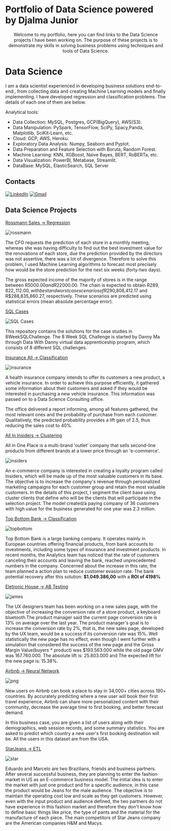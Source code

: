 # Portfolio of Data Science powered by Djalma Junior

<p align=center>
Welcome to my portfolio, here you can find links to the Data Science projects I have been working on. The purpose of these projects is to demonstrate my skills in solving business problems using techniques and tools of Data Science.
</p>


# Data Science

I am a data scientist experienced in developing business solutions end-to-end , from collecting data and creating Machine Learning models and finally implementing.
I have developed regression and classification problems. The details of each one of them are below.

Analytical tools:
- Data Collection: MySQL, Postgres, GCP(BigQuery), AWS(S3).
- Data Manipulation: PySpark, TensorFlow, SciPy, Spacy,Panda, Matplotlib, SciKit-Learn, etc.
- Cloud: GCP, AWS, Heroku.
- Exploratory Data Analysis: Numpy, Seaborn and Pyplot.
- Data Preparation and Feature Selection with Boruta, Random Forest.
- Machine Learning: KNN, XGBoost, Naive Bayes, BERT, RoBERTa, etc.
- Data Visualization: PowerBI, Metabase, Streamlit.
- DataBase: MySQL, ElasticSearch, SQL Server 

## Contacts



[<img alt="LinkedIn" src="https://img.shields.io/badge/LinkedIn-0077B5?style=for-the-badge&logo=linkedin&logoColor=white"/>](https://www.linkedin.com/in/djalmajunior07)
[<img alt="Gmail" src = "https://img.shields.io/badge/Gmail-D14836?style=for-the-badge&logo=gmail&logoColor=white"/>](mailto:djalmajr07@gmail.com)


## Data Science Projects


[Rossmann Sales -> Regression](https://github.com/djalmajr07/rossmann-sales)

![rossmann](https://user-images.githubusercontent.com/85264359/183309979-2293b0ad-7787-497b-a8e4-9502cd33b307.png)

The CFO requests the prediction of each store in a monthly meeting, whereas she was having difficulty to find out the best investment value for the renovations of each store, due the prediction provided by the directors was not assertive, there was a lot of divergence. Therefore to solve this problem, I used Machine Learning algorithms to forecast most precisely how would be the store prediction for the next six weeks (forty-two days). 

The gross expected income of the majority of stores is in the range between R$5000.00 and R$22000.00. The chain is expected to obtain R$289,822,112.00, with best and worst case scenarios of R$290,808,412.17 and R$288,835,860.27, respectively. These scenarios are predicted using statistical errors (mean absolute percentage error).

[SQL Cases](https://github.com/djalmajr07/SQL_CHALLENGE)

![SQL Cases](https://user-images.githubusercontent.com/85264359/183313798-612bd1e0-1dd8-4587-bf6c-df5ab03f0dd4.png)

This repository contains the solutions for the case studies in 8WeekSQLChallenge. The 8 Week SQL Challenge is started by Danny Ma through Data With Danny virtual data apprenticeship program, which consists of 8 different SQL challenges.


[Insurance All -> Classification](https://github.com/djalmajr07/InsuranceAll)

![insurance](https://user-images.githubusercontent.com/85264359/183309986-a0e772a9-21e5-4bf2-9439-7d5afc334281.png)

A health insurance company intends to offer its customers a new product, a vehicle insurance. In order to achieve this purpose efficiently, it gathered some information about their customers and asked if they would be interested in purchasing a new vehicle insurance. This information was passed on to a Data Science Consulting office.

The office delivered a report informing, among all features gathered, the most relevant ones and the probability of purchase from each customer. Qualitatively, the predicted probability provides a lift gain of 2.5, thus reducing the sales cost to 40%.



[All In Insiders -> Clustering](https://github.com/djalmajr07/all_in_insiders)

All in One Place is a multi-brand 'outlet' company that sells second-line products from different brands at a lower price through an 'e-commerce'.

![insiders](https://user-images.githubusercontent.com/85264359/183309991-dcb0455c-5f30-4ff5-be6e-e5b933d719ea.png)


An e-commerce company is interested in creating a loyalty program called Insiders, which will be made up of the most valuable customers in its base. The objective is to increase the company's revenue through personalized marketing campaigns for each customer group and retain the most valuable customers. In the details of this project, I segment the client base using cluster clients that define who will be the clients that will participate in the selection project. The model created/a paying company of 36 customers with high value for the business generated for one year was 2.3 million.



[Top Bottom Bank -> Classification](https://github.com/djalmajr07/topbottombank)

![topbottom](https://user-images.githubusercontent.com/85264359/183309997-17d0b382-d057-4ed0-9bfa-217835f49ad9.png)

Top Bottom Bank is a large banking company. It operates mainly in European countries offering financial products, from bank accounts to investments, including some types of insurance and investment products. In recent months, the Analytics team has noticed that the rate of customers canceling their accounts and leaving the bank, reached unprecedented numbers in the company. Concerned about the increase in this rate, the team planned a
action plan to reduce customer evasion rate. The bank potential recovery after this solution: **$1.049.386,00** with a **ROI of 4198%**

[Eletronic House -> AB Testing](https://github.com/djalmajr07/ab_testing_page_conversion)

![james](https://user-images.githubusercontent.com/85264359/183310002-5fbe9f2e-24ba-4e6b-aa90-58686fd9e953.png)

The UX designers team has been working on a new sales page, with the objective of increasing the conversion rate of a store product, a keyboard bluetooth.The product manager said the current page conversion rate is 13% on average over the last year. The product manager's goal is to increase the conversion rate by 2%, that is, the new sales page, developed by the UX team, would be a success if its conversion rate was 15%. Well statistically the new page has no effect, even though I went further with a simulation that considered the success of the new page and the Gross Margin Value(buyers * product) was $193.563.000 while the old page GMV was 167.760.000. The absolute lift is: 25.803.000 and The expected lift for the new page is: 15.38%.


[Airbnb -> Neural Network](https://github.com/djalmajr07/airbnb)

![png](https://user-images.githubusercontent.com/85264359/183310021-9fcbd765-0d58-49f3-af8a-254beebc2482.png)

New users on Airbnb can book a place to stay in 34,000+ cities across 190+ countries. By accurately predicting where a new user will book their first travel experience, Airbnb can share more personalized content with their community, decrease the average time to first booking, and better forecast demand.

In this business case, you are given a list of users along with their demographics, web session records, and some summary statistics. You are asked to predict which country a new user's first booking destination will be. All the users in this dataset are from the USA.



[StarJeans -> ETL](https://github.com/djalmajr07/starjeans)

![star](https://user-images.githubusercontent.com/85264359/183310010-9c1df731-636a-4a9a-9cf5-8d8506a12dec.png)

Eduardo and Marcelo are two Brazilians, friends and business partners. After several successful business, they are planning to enter the fashion market in US as an E-commerce business model. The initial idea is to enter the market with just one product and for a specific audience, in this case the product would be Jeans for the male audience. The objective is to maintain the operating cost low and scale as they get customers. However, even with the input product and audience defined, the two partners do not have experience in this fashion market and therefore they don't know how to define basic things like price, the type of pants and the material for the manufacture of each piece. The main competitors of Star Jeans company are the American companies H&M and Macys.




<!--
**djalmajr07/djalmajr07** is a ✨ _special_ ✨ repository because its `README.md` (this file) appears on your GitHub profile.

Here are some ideas to get you started:

- 🔭 I’m currently working on ...
- 🌱 I’m currently learning ...
- 👯 I’m looking to collaborate on ...
- 🤔 I’m looking for help with ...
- 💬 Ask me about ...
- 📫 How to reach me: ...
- 😄 Pronouns: ...
- ⚡ Fun fact: ...
-->
